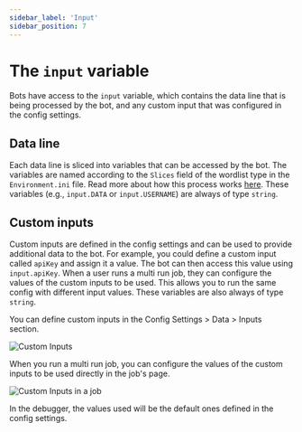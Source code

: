 ```yaml
---
sidebar_label: 'Input'
sidebar_position: 7
---
```


# The `input` variable
Bots have access to the `input` variable, which contains the data line that is being processed by the bot, and any custom input that was configured in the config settings.

## Data line
Each data line is sliced into variables that can be accessed by the bot. The variables are named according to the `Slices` field of the wordlist type in the `Environment.ini` file. Read more about how this process works [here](../wordlists/general-info.md). These variables (e.g., `input.DATA` or `input.USERNAME`) are always of type `string`.

## Custom inputs
Custom inputs are defined in the config settings and can be used to provide additional data to the bot. For example, you could define a custom input called `apiKey` and assign it a value. The bot can then access this value using `input.apiKey`. When a user runs a multi run job, they can configure the values of the custom inputs to be used. This allows you to run the same config with different input values. These variables are also always of type `string`.

You can define custom inputs in the Config Settings > Data > Inputs section.

![Custom Inputs](/img/lolicode/custom_inputs.png)

When you run a multi run job, you can configure the values of the custom inputs to be used directly in the job's page.

![Custom Inputs in a job](/img/lolicode/custom_inputs_job.png)

In the debugger, the values used will be the default ones defined in the config settings.
